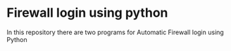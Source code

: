 # Firewall login using python
In this repository there are two programs for Automatic Firewall login using Python 
